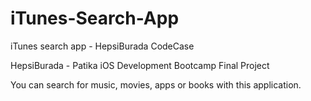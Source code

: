 # iTunes-Search-App
iTunes search app - HepsiBurada CodeCase

HepsiBurada - Patika iOS Development Bootcamp Final Project

You can search for music, movies, apps or books with this application.
